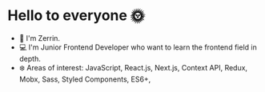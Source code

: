 # Hello to everyone :sun_with_face:

- :ear_of_rice: I'm Zerrin. 
- :computer: I'm Junior Frontend Developer who want to learn the frontend field in depth.
- :snowflake: Areas of interest:  JavaScript, React.js, Next.js, Context API, Redux, Mobx, Sass, Styled Components,  ES6+,  

